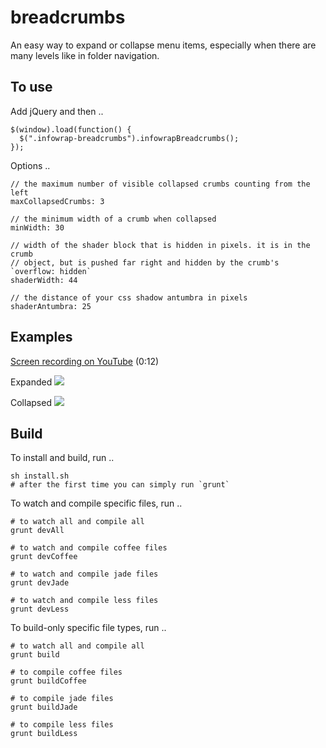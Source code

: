 # breadcrumbs

An easy way to expand or collapse menu items, especially when there are many levels like in folder navigation.

## To use

Add jQuery and then ..

    $(window).load(function() {
      $(".infowrap-breadcrumbs").infowrapBreadcrumbs();
    });

Options ..

    // the maximum number of visible collapsed crumbs counting from the left
    maxCollapsedCrumbs: 3

    // the minimum width of a crumb when collapsed
    minWidth: 30

    // width of the shader block that is hidden in pixels. it is in the crumb
    // object, but is pushed far right and hidden by the crumb's `overflow: hidden`
    shaderWidth: 44

    // the distance of your css shadow antumbra in pixels
    shaderAntumbra: 25


## Examples

[Screen recording on YouTube](https://www.youtube.com/watch?v=CVHiKA06XHU) (0:12)

Expanded
![](https://raw.github.com/infowrap/breadcrumbs/master/README/expanded.png)

Collapsed
![](https://raw.github.com/infowrap/breadcrumbs/master/README/collapsed.png)


## Build

To install and build, run ..

    sh install.sh
    # after the first time you can simply run `grunt`


To watch and compile specific files, run ..

    # to watch all and compile all
    grunt devAll

    # to watch and compile coffee files
    grunt devCoffee

    # to watch and compile jade files
    grunt devJade

    # to watch and compile less files
    grunt devLess


To build-only specific file types, run ..

    # to watch all and compile all
    grunt build

    # to compile coffee files
    grunt buildCoffee

    # to compile jade files
    grunt buildJade

    # to compile less files
    grunt buildLess
